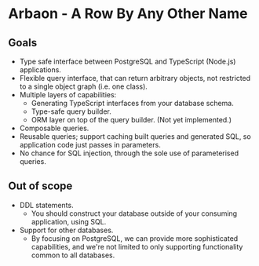 # Arbaon - A Row By Any Other Name

## Goals

- Type safe interface between PostgreSQL and TypeScript (Node.js) applications. 
- Flexible query interface, that can return arbitrary objects, not restricted to a single object graph (i.e. one class).
- Multiple layers of capabilities:
    - Generating TypeScript interfaces from your database schema.
    - Type-safe query builder.
    - ORM layer on top of the query builder. (Not yet implemented.)
- Composable queries.
- Reusable queries; support caching built queries and generated SQL, so application code just passes in parameters.
- No chance for SQL injection, through the sole use of parameterised queries.  

## Out of scope

- DDL statements.
    - You should construct your database outside of your consuming application, using SQL.
- Support for other databases.
    - By focusing on PostgreSQL, we can provide more sophisticated capabilities, and we're not limited to only supporting
    functionality common to all databases.